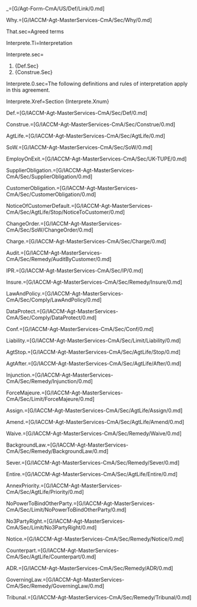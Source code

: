 _=[G/Agt-Form-CmA/US/Def/Link/0.md]

Why.=[G/IACCM-Agt-MasterServices-CmA/Sec/Why/0.md]

That.sec=Agreed terms

Interprete.Ti=Interpretation

Interprete.sec=<ol><li>{Def.Sec}<li>{Construe.Sec}</ol>

Interprete.0.sec=The following definitions and rules of interpretation apply in this agreement.

Interprete.Xref=Section {Interprete.Xnum}

Def.=[G/IACCM-Agt-MasterServices-CmA/Sec/Def/0.md]

Construe.=[G/IACCM-Agt-MasterServices-CmA/Sec/Construe/0.md]

AgtLife.=[G/IACCM-Agt-MasterServices-CmA/Sec/AgtLife/0.md]

SoW.=[G/IACCM-Agt-MasterServices-CmA/Sec/SoW/0.md]

EmployOnExit.=[G/IACCM-Agt-MasterServices-CmA/Sec/UK-TUPE/0.md]

SupplierObligation.=[G/IACCM-Agt-MasterServices-CmA/Sec/SupplierObligation/0.md]

CustomerObligation.=[G/IACCM-Agt-MasterServices-CmA/Sec/CustomerObligation/0.md]

NoticeOfCustomerDefault.=[G/IACCM-Agt-MasterServices-CmA/Sec/AgtLife/Stop/NoticeToCustomer/0.md]

ChangeOrder.=[G/IACCM-Agt-MasterServices-CmA/Sec/SoW/ChangeOrder/0.md]

Charge.=[G/IACCM-Agt-MasterServices-CmA/Sec/Charge/0.md]

Audit.=[G/IACCM-Agt-MasterServices-CmA/Sec/Remedy/AuditByCustomer/0.md]

IPR.=[G/IACCM-Agt-MasterServices-CmA/Sec/IP/0.md]

Insure.=[G/IACCM-Agt-MasterServices-CmA/Sec/Remedy/Insure/0.md]

LawAndPolicy.=[G/IACCM-Agt-MasterServices-CmA/Sec/Comply/LawAndPolicy/0.md]

DataProtect.=[G/IACCM-Agt-MasterServices-CmA/Sec/Comply/DataProtect/0.md]

Conf.=[G/IACCM-Agt-MasterServices-CmA/Sec/Conf/0.md]

Liability.=[G/IACCM-Agt-MasterServices-CmA/Sec/Limit/Liability/0.md]

AgtStop.=[G/IACCM-Agt-MasterServices-CmA/Sec/AgtLife/Stop/0.md]

AgtAfter.=[G/IACCM-Agt-MasterServices-CmA/Sec/AgtLife/After/0.md]

Injunction.=[G/IACCM-Agt-MasterServices-CmA/Sec/Remedy/Injunction/0.md]

ForceMajeure.=[G/IACCM-Agt-MasterServices-CmA/Sec/Limit/ForceMajeure/0.md]

Assign.=[G/IACCM-Agt-MasterServices-CmA/Sec/AgtLife/Assign/0.md]

Amend.=[G/IACCM-Agt-MasterServices-CmA/Sec/AgtLife/Amend/0.md]

Waive.=[G/IACCM-Agt-MasterServices-CmA/Sec/Remedy/Waive/0.md]

BackgroundLaw.=[G/IACCM-Agt-MasterServices-CmA/Sec/Remedy/BackgroundLaw/0.md]

Sever.=[G/IACCM-Agt-MasterServices-CmA/Sec/Remedy/Sever/0.md]

Entire.=[G/IACCM-Agt-MasterServices-CmA/Sec/AgtLife/Entire/0.md]

AnnexPriority.=[G/IACCM-Agt-MasterServices-CmA/Sec/AgtLife/Priority/0.md]

NoPowerToBindOtherParty.=[G/IACCM-Agt-MasterServices-CmA/Sec/Limit/NoPowerToBindOtherParty/0.md]

No3PartyRight.=[G/IACCM-Agt-MasterServices-CmA/Sec/Limit/No3PartyRight/0.md]

Notice.=[G/IACCM-Agt-MasterServices-CmA/Sec/Remedy/Notice/0.md]

Counterpart.=[G/IACCM-Agt-MasterServices-CmA/Sec/AgtLife/Counterpart/0.md]

ADR.=[G/IACCM-Agt-MasterServices-CmA/Sec/Remedy/ADR/0.md]

GoverningLaw.=[G/IACCM-Agt-MasterServices-CmA/Sec/Remedy/GoverningLaw/0.md]

Tribunal.=[G/IACCM-Agt-MasterServices-CmA/Sec/Remedy/Tribunal/0.md]